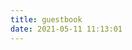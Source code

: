 ```yaml
---
title: guestbook
date: 2021-05-11 11:13:01
---
```

<div class="ds-recent-visitors" data-num-items="28" data-avatar-size="42" id="ds-recent-visitors"></div>
